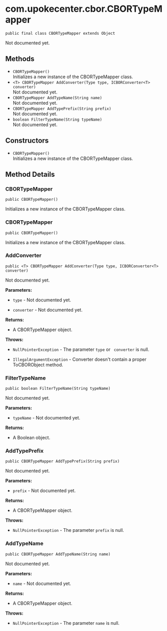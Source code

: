 # com.upokecenter.cbor.CBORTypeMapper

    public final class CBORTypeMapper extends Object

Not documented yet.

## Methods

* `CBORTypeMapper()`<br>
 Initializes a new instance of the CBORTypeMapper class.
* `<T> CBORTypeMapper AddConverter​(Type type,
            ICBORConverter<T> converter)`<br>
 Not documented yet.
* `CBORTypeMapper AddTypeName​(String name)`<br>
 Not documented yet.
* `CBORTypeMapper AddTypePrefix​(String prefix)`<br>
 Not documented yet.
* `boolean FilterTypeName​(String typeName)`<br>
 Not documented yet.

## Constructors

* `CBORTypeMapper()`<br>
 Initializes a new instance of the CBORTypeMapper class.

## Method Details

### CBORTypeMapper
    public CBORTypeMapper()
Initializes a new instance of the CBORTypeMapper class.
### CBORTypeMapper
    public CBORTypeMapper()
Initializes a new instance of the CBORTypeMapper class.
### AddConverter
    public <T> CBORTypeMapper AddConverter​(Type type, ICBORConverter<T> converter)
Not documented yet.

**Parameters:**

* <code>type</code> - Not documented yet.

* <code>converter</code> - Not documented yet.

**Returns:**

* A CBORTypeMapper object.

**Throws:**

* <code>NullPointerException</code> - The parameter <code>type</code> or <code>
 converter</code> is null.

* <code>IllegalArgumentException</code> - Converter doesn't contain a proper ToCBORObject
 method.

### FilterTypeName
    public boolean FilterTypeName​(String typeName)
Not documented yet.

**Parameters:**

* <code>typeName</code> - Not documented yet.

**Returns:**

* A Boolean object.

### AddTypePrefix
    public CBORTypeMapper AddTypePrefix​(String prefix)
Not documented yet.

**Parameters:**

* <code>prefix</code> - Not documented yet.

**Returns:**

* A CBORTypeMapper object.

**Throws:**

* <code>NullPointerException</code> - The parameter <code>prefix</code> is null.

### AddTypeName
    public CBORTypeMapper AddTypeName​(String name)
Not documented yet.

**Parameters:**

* <code>name</code> - Not documented yet.

**Returns:**

* A CBORTypeMapper object.

**Throws:**

* <code>NullPointerException</code> - The parameter <code>name</code> is null.
